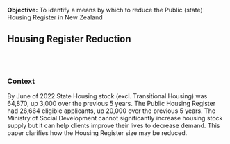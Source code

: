 **Objective:** To identify a means by which to reduce the Public (state) Housing Register in New Zealand

## Housing Register Reduction
<br><br>
### Context
By June of 2022 State Housing stock (excl. Transitional Housing) was 64,870, up 3,000 over the previous 5 years. The Public Housing Register had 26,664 eligible applicants, up 20,000 over the previous 5 years. The Ministry of Social Development cannot significantly increase housing stock supply but it can help clients improve their lives to decrease demand. This paper clarifies how the Housing Register size may be reduced.
